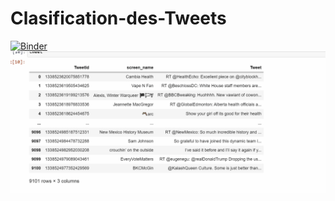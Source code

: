 # Clasification-des-Tweets
[![Binder](https://mybinder.org/badge_logo.svg)](https://mybinder.org/v2/gh/GmachMariem/Clasification-des-Tweets/main)
![](tweet.gif)
